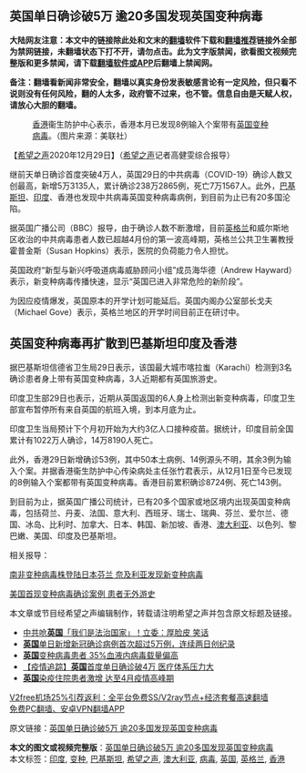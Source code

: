  <h2>英国单日确诊破5万 逾20多国发现英国变种病毒</h2> <p class="notice"><b>大陆网友注意：本文中的链接除此处和文末的<a href="https://github.com/bannedbook/fanqiang" >翻墙</a>软件下载和<a href="https://github.com/killgcd/justmysocks/blob/master/README.md">翻墙推荐</a>链接外全部为禁网链接，未翻墙状态下打不开，请勿点击。此为文字版禁闻，欲看图文视频完整版和更多禁闻，请下载<a href="https://github.com/bannedbook/fanqiang">翻墙软件或APP</a>后翻墙上禁闻网。</p><p>备注：翻墙看新闻非常安全，翻墙以真实身份发表敏感言论有一定风险，但只看不说则没有任何风险，翻的人太多，政府管不过来，也不管。信息自由是天赋人权，请放心大胆的翻墙。</b></p>  <div class="entry"> <figure> <p><figcaption><a href="https://www.bannedbook.org/bnews/tag/%e9%a6%99%e6%b8%af/" class="st_tag internal_tag" rel="tag" title="标签 香港 下的日志">香港</a>衞生防护中心表示，香港本月已发现8例输入个案带有<a href="https://www.bannedbook.org/bnews/tag/%e8%8b%b1%e5%9b%bd/" class="st_tag internal_tag" rel="tag" title="标签 英国 下的日志">英国</a><a href="https://www.bannedbook.org/bnews/tag/%E5%8F%98%E7%A7%8D/" class="st_tag internal_tag" rel="tag" title="标签 变种 下的日志">变种</a><a href="https://www.bannedbook.org/bnews/tag/%e7%97%85%e6%af%92/" class="st_tag internal_tag" rel="tag" title="标签 病毒 下的日志">病毒</a>。（图片来源：美联社）</figcaption></figure> <p>【<span class='wp_keywordlink_affiliate'><a href="https://www.soundofhope.org" title="希望之声" target="_blank">希望之声</a></span>2020年12月29日】（<a href="https://www.bannedbook.org/bnews/tag/%e5%b8%8c%e6%9c%9b%e4%b9%8b%e5%a3%b0/" class="st_tag internal_tag" rel="tag" title="标签 希望之声 下的日志">希望之声</a>记者高健雯综合报导）</p> <p>继前天单日确诊首度突破4万人，英国29日的中共病毒（COVID-19）确诊人数又创最高，新增5万3135人，累计确诊238万2865例，死亡7万1567人。此外，<a href="https://www.bannedbook.org/bnews/tag/%e5%b7%b4%e5%9f%ba%e6%96%af%e5%9d%a6/" class="st_tag internal_tag" rel="tag" title="标签 巴基斯坦 下的日志">巴基斯坦</a>、<a href="https://www.bannedbook.org/bnews/tag/%e5%8d%b0%e5%ba%a6/" class="st_tag internal_tag" rel="tag" title="标签 印度 下的日志">印度</a>、香港也发现中共病毒英国变种病毒病例，到目前为止已有20多国沦陷。</p> <p>据英国广播公司（BBC）报导，由于确诊人数不断激增，目前<a href="https://www.bannedbook.org/bnews/tag/%e8%8b%b1%e6%a0%bc%e5%85%b0/" class="st_tag internal_tag" rel="tag" title="标签 英格兰 下的日志">英格兰</a>和威尔斯地区收治的中共病毒患者人数已超越4月份的第一波高峰期，英格兰公共卫生署教授霍普金斯（Susan Hopkins）表示，医院的负荷能力令人担忧。</p> <p>英国政府“新型与新兴呼吸道病毒威胁顾问小组”成员海华德（Andrew Hayward）表示，新变种病毒传播快速，显示“英国已进入非常危险的新阶段”。</p> <p>为因应疫情爆发，英国原本的开学计划可能延后。英国内阁办公室部长戈夫（Michael Gove）表示，英格兰地区的开学时间目前正在研讨中。</p>  <h2>英国变种病毒再扩散到巴基斯坦印度及香港</h2> <p>据巴基斯坦信德省卫生局29日表示，该国最大城市喀拉蚩（Karachi）检测到3名确诊患者身上带有英国变种病毒，3人近期都有英国旅游史。</p> <p>印度卫生部29日也表示，近期从英国返国的6人身上检测出新变种病毒，印度卫生部宣布暂停所有来自英国的航班入境，到本月底为止。</p> <p>印度卫生当局预计下个月初开始为大约3亿人口接种疫苗。据统计，印度目前全国累计有1022万人确诊，14万8190人死亡。</p> <p>此外，香港29日新增确诊53例，其中50本土病例、14例源头不明，其余3例为输入个案。并据香港衞生防护中心传染病处主任张竹君表示，从12月1日至今已发现的8例输入个案都带有英国变种病毒。香港目前累积确诊8724例、死亡143例。</p> <p>到目前为止，据英国广播公司统计，已有20多个国家或地区境内出现英国变种病毒，包括荷兰、丹麦、法国、意大利、西班牙、瑞士、瑞典、芬兰、爱尔兰、德国、冰岛、比利时、加拿大、日本、韩国、新加坡、香港、<a href="https://www.bannedbook.org/bnews/tag/%e6%be%b3%e5%a4%a7%e5%88%a9%e4%ba%9a/" class="st_tag internal_tag" rel="tag" title="标签 澳大利亚 下的日志">澳大利亚</a>、以色列、黎巴嫩、美国、印度及巴基斯坦。</p>  <p>相关报导：</p> <p><a href="https://www.soundofhope.org/post/458215">南非变种病毒株登陆日本芬兰 奈及利亚发现新变种病毒</a></p> <p><a href="https://www.soundofhope.org/post/458626">美国首现变种病毒确诊案例 患者无外游史</a></p> <p>本文章或节目经希望之声编辑制作，转载请注明希望之声并包含原文标题及链接。</p> <ul class='op-related-articles' title='相关阅读'> <li><a href='https://www.bannedbook.org/bnews/cbnews/20201230/1457767.html' target='_blank'>中共呛<b>英国</b>「我们是法治国家」！立委：厚脸皮 笑话</a></li> <li><a href='https://www.bannedbook.org/bnews/baitai/20201230/1457665.html' target='_blank'><b>英国</b>单日新增新冠确诊病例首次超过5万例，连续两日创纪录</a></li> <li><a href='https://www.bannedbook.org/bnews/cnnews/20201230/1457535.html' target='_blank'><b>英国</b>变种病毒患者 35%血液内病毒载量偏高</a></li> <li><a href='https://www.bannedbook.org/bnews/comments/20201230/1457443.html' target='_blank'>【疫情追踪】<b>英国</b>首度单日确诊破4万 医疗体系压力大</a></li> <li><a href='https://www.bannedbook.org/bnews/worldnews/20201229/1457327.html' target='_blank'><b>英国</b>染疫住院患者激增 达至4月疫情高峰期</a></li> </ul> <p class="texttj"> <a href="https://github.com/bannedbook/fanqiang/wiki/V2ray%E6%9C%BA%E5%9C%BA" target="_blank">V2free机场25%引荐返利：全平台免费SS/V2ray节点+经济套餐高速翻墙</a><br/> <a href="https://github.com/bannedbook/fanqiang/wiki/%E7%A6%81%E9%97%BB%E7%BD%91%E5%AE%89%E5%8D%93%E7%BF%BB%E5%A2%99%E6%96%B0%E9%97%BBAPP" target="_blank">免费PC翻墙、安卓VPN翻墙APP</a></p><p>原文链接：<a class="src_link"  href="https://www.soundofhope.org/post/458650" target="_blank">英国单日确诊破5万 逾20多国发现英国变种病毒</a></p> <a name='sharetosocial'></a>       <div><b>本文的图文或视频完整版</b>：<a href='https://www.bannedbook.org/bnews/comments/20201230/1457781.html'>英国单日确诊破5万 逾20多国发现英国变种病毒</a></div>  </div><!--END ENTRY--> <div class="postfooter"> <div>本文标签：<a href="https://www.bannedbook.org/bnews/tag/%e5%8d%b0%e5%ba%a6/" rel="tag">印度</a>, <a href="https://www.bannedbook.org/bnews/tag/%E5%8F%98%E7%A7%8D/" rel="tag">变种</a>, <a href="https://www.bannedbook.org/bnews/tag/%e5%b7%b4%e5%9f%ba%e6%96%af%e5%9d%a6/" rel="tag">巴基斯坦</a>, <a href="https://www.bannedbook.org/bnews/tag/%e5%b8%8c%e6%9c%9b%e4%b9%8b%e5%a3%b0/" rel="tag">希望之声</a>, <a href="https://www.bannedbook.org/bnews/tag/%e6%be%b3%e5%a4%a7%e5%88%a9%e4%ba%9a/" rel="tag">澳大利亚</a>, <a href="https://www.bannedbook.org/bnews/tag/%e7%97%85%e6%af%92/" rel="tag">病毒</a>, <a href="https://www.bannedbook.org/bnews/tag/%e8%8b%b1%e5%9b%bd/" rel="tag">英国</a>, <a href="https://www.bannedbook.org/bnews/tag/%e8%8b%b1%e6%a0%bc%e5%85%b0/" rel="tag">英格兰</a>, <a href="https://www.bannedbook.org/bnews/tag/%e9%a6%99%e6%b8%af/" rel="tag">香港</a></div>  </div><!--END POSTFOOTER--> 